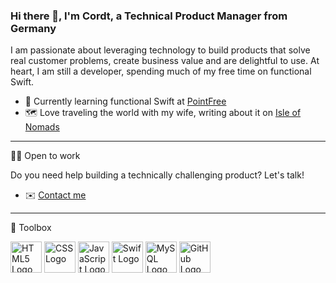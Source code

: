 ### Hi there 👋, I'm Cordt, a Technical Product Manager from Germany

I am passionate about leveraging technology to build products that solve real customer problems, create business value and are delightful to use.
At heart, I am still a developer, spending much of my free time on functional Swift.

- 🌱 Currently learning functional Swift at [PointFree](https://www.pointfree.co)
- 🗺 Love traveling the world with my wife, writing about it on [Isle of Nomads](https://isleofnomads.com)

---

👨‍💻 Open to work

Do you need help building a technically challenging product? Let's talk!
- ✉️ [Contact me](mailto:cordt@zermin.de)

---

🧰 Toolbox

<img src="https://cdn.worldvectorlogo.com/logos/html5-2.svg" alt="HTML5 Logo" width="50" height="50"/> 
<img src="https://cdn.worldvectorlogo.com/logos/css3.svg" alt="CSS Logo" width="50" height="50"/>
<img src="https://cdn.worldvectorlogo.com/logos/javascript-1.svg" alt="JavaScript Logo" width="50" height="50"/>
<img src="https://cdn.worldvectorlogo.com/logos/swift-15.svg" alt="Swift Logo" width="50" height="50"/>
<img src="https://cdn.worldvectorlogo.com/logos/mysql-6.svg" alt="MySQL Logo" width="50" height="50"/>
<img src="https://cdn.worldvectorlogo.com/logos/github-icon.svg" alt="GitHub Logo" width="50" height="50"/>
